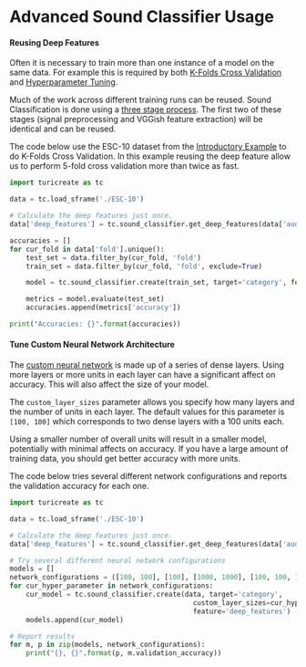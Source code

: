 # Advanced Sound Classifier Usage


#### Reusing Deep Features
Often it is necessary to train more than one instance of a model on the same data. For example this is required by both [K-Folds Cross Validation](https://en.wikipedia.org/wiki/Cross-validation_(statistics)) and [Hyperparameter Tuning](https://en.wikipedia.org/wiki/Hyperparameter_optimization).

Much of the work across different training runs can be reused. Sound Classification is done using a [three stage process](how-it-works.md). The first two of these stages (signal preprocessing and VGGish feature extraction) will be identical and can be reused.

The code below use the ESC-10 dataset from the [Introductory Example](./README.md#introductory-example) to do K-Folds Cross Validation. In this example reusing the deep feature allow us to perform 5-fold cross validation more than twice as fast.
```python
import turicreate as tc

data = tc.load_sframe('./ESC-10')

# Calculate the deep features just once.
data['deep_features'] = tc.sound_classifier.get_deep_features(data['audio'])

accuracies = []
for cur_fold in data['fold'].unique():
    test_set = data.filter_by(cur_fold, 'fold')
    train_set = data.filter_by(cur_fold, 'fold', exclude=True)

    model = tc.sound_classifier.create(train_set, target='category', feature='deep_features')

    metrics = model.evaluate(test_set)
    accuracies.append(metrics['accuracy'])

print("Accuracies: {}".format(accuracies))
```


#### Tune Custom Neural Network Architecture
The [custom neural network](how-it-works.html#custom-neural-network-stage) is made up of a series of dense layers. Using more layers or more units in each layer can have a significant affect on accuracy. This will also affect the size of your model.

The `custom_layer_sizes` parameter allows you specify how many layers and the number of units in each layer. The default values for this parameter is `[100, 100]` which corresponds to two dense layers with a 100 units each.

Using a smaller number of overall units will result in a smaller model, potentially with minimal affects on accuracy. If you have a large amount of training data, you should get better accuracy with more units.

The code below tries several different network configurations and reports the validation accuracy for each one.
```python
import turicreate as tc

data = tc.load_sframe('./ESC-10')

# Calculate the deep features just once.
data['deep_features'] = tc.sound_classifier.get_deep_features(data['audio'])

# Try several different neural network configurations
models = []
network_configurations = ([100, 100], [100], [1000, 1000], [100, 100, 100])
for cur_hyper_parameter in network_configurations:
    cur_model = tc.sound_classifier.create(data, target='category',
                                             custom_layer_sizes=cur_hyper_parameter,
                                             feature='deep_features')
    models.append(cur_model)

# Report results
for m, p in zip(models, network_configurations):
    print("{}, {}".format(p, m.validation_accuracy))
```
